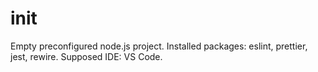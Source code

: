 # init
Empty preconfigured node.js project.
Installed packages: eslint, prettier, jest, rewire.
Supposed IDE: VS Code.

